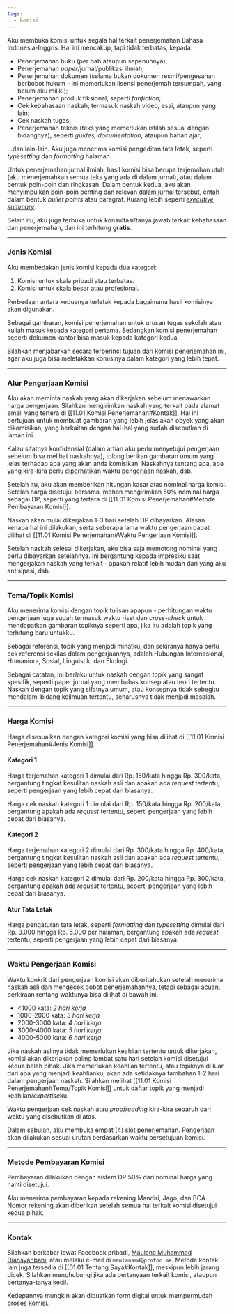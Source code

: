 ```yaml
---
tags:
  - komisi
---
```

Aku membuka komisi untuk segala hal terkait penerjemahan Bahasa Indonesia-Inggris. Hal ini mencakup, tapi tidak terbatas, kepada:

- Penerjemahan buku (per bab ataupun sepenuhnya);
- Penerjemahan *paper*/jurnal/publikasi ilmiah;
- Penerjemahan dokumen (selama bukan dokumen resmi/pengesahan berbobot hukum - ini memerlukan lisensi penerjemah tersumpah, yang belum aku miliki);
- Penerjemahan produk fiksional, seperti *fanfiction*;
- Cek kebahasaan naskah, termasuk naskah video, esai, ataupun yang lain;
- Cek naskah tugas;
- Penerjemahan teknis (teks yang memerlukan istilah sesuai dengan bidangnya), seperti *guides, documentation,* ataupun bahan ajar;

...dan lain-lain. Aku juga menerima komisi pengeditan tata letak, seperti *typesetting* dan *formatting* halaman.

Untuk penerjemahan jurnal ilmiah, hasil komisi bisa berupa terjemahan utuh (aku menerjemahkan semua teks yang ada di dalam jurnal), atau dalam bentuk poin-poin dan ringkasan. Dalam bentuk kedua, aku akan menyimpulkan poin-poin penting dan relevan dalam jurnal tersebut, entah dalam bentuk *bullet points* atau paragraf. Kurang lebih seperti *[executive summary](https://en.wikipedia.org/wiki/Executive_summary)*.

Selain itu, aku juga terbuka untuk konsultasi/tanya jawab terkait kebahasaan dan penerjemahan, dan ini terhitung **gratis**.

---

### Jenis Komisi

Aku membedakan jenis komisi kepada dua kategori:

1. Komisi untuk skala pribadi atau terbatas.
2. Komisi untuk skala besar atau profesional.

Perbedaan antara keduanya terletak kepada bagaimana hasil komisinya akan digunakan.

Sebagai gambaran, komisi penerjemahan untuk urusan tugas sekolah atau kuliah masuk kepada kategori pertama. Sedangkan komisi penerjemahan seperti dokumen kantor bisa masuk kepada kategori kedua.

Silahkan menjabarkan secara terperinci tujuan dari komisi penerjemahan ini, agar aku juga bisa meletakkan komisinya dalam kategori yang lebih tepat.

---

### Alur Pengerjaan Komisi

Aku akan meminta naskah yang akan dikerjakan sebelum menawarkan harga pengerjaan. Silahkan mengirimkan naskah yang terkait pada alamat email yang tertera di [[11.01 Komisi Penerjemahan#Kontak]]. Hal ini bertujuan untuk membuat gambaran yang lebih jelas akan obyek yang akan dikomisikan, yang berkaitan dengan hal-hal yang sudah disebutkan di laman ini.

Kalau sifatnya konfidensial (dalam artian aku perlu menyetujui pengerjaan sebelum bisa melihat naskahnya), tolong berikan gambaran umum yang jelas terhadap apa yang akan anda komisikan: Naskahnya tentang apa, apa yang kira-kira perlu diperhatikan waktu pengerjaan naskah, dsb.

Setelah itu, aku akan memberikan hitungan kasar atas nominal harga komisi. Setelah harga disetujui bersama, mohon mengirimkan 50% nominal harga sebagai DP, seperti yang tertera di [[11.01 Komisi Penerjemahan#Metode Pembayaran Komisi]].

Naskah akan mulai dikerjakan 1-3 hari setelah DP dibayarkan. Alasan kenapa hal ini dilakukan, serta seberapa lama waktu pengerjaan dapat dilihat di [[11.01 Komisi Penerjemahan#Waktu Pengerjaan Komisi]].

Setelah naskah selesai dikerjakan, aku bisa saja memotong nominal yang perlu dibayarkan setelahnya. Ini bergantung kepada impresiku saat mengerjakan naskah yang terkait - apakah relatif lebih mudah dari yang aku antisipasi, dsb.

---

### Tema/Topik Komisi

Aku menerima komisi dengan topik tulisan apapun - perhitungan waktu pengerjaan juga sudah termasuk waktu riset dan *cross-check* untuk mendapatkan gambaran topiknya seperti apa, jika itu adalah topik yang terhitung baru untukku.

Sebagai referensi, topik yang menjadi minatku, dan sekiranya hanya perlu cek referensi sekilas dalam pengerjaannya, adalah Hubungan Internasional, Humaniora, Sosial, Linguistik, dan Ekologi.

Sebagai catatan, ini berlaku untuk naskah dengan topik yang sangat spesifik, seperti paper jurnal yang membahas konsep atau teori tertentu. Naskah dengan topik yang sifatnya umum, atau konsepnya tidak sebegitu mendalami bidang keilmuan tertentu, seharusnya tidak menjadi masalah.

---

### Harga Komisi

Harga disesuaikan dengan kategori komisi yang bisa dilihat di [[11.01 Komisi Penerjemahan#Jenis Komisi]].

#### Kategori 1

Harga terjemahan kategori 1 dimulai dari Rp. 150/kata hingga Rp. 300/kata, bergantung tingkat kesulitan naskah asli dan apakah ada *request* tertentu, seperti pengerjaan yang lebih cepat dari biasanya.

Harga cek naskah kategori 1 dimulai dari Rp. 150/kata hingga Rp. 200/kata, bergantung apakah ada *request* tertentu, seperti pengerjaan yang lebih cepat dari biasanya.

#### Kategori 2

Harga terjemahan kategori 2 dimulai dari Rp. 300/kata hingga Rp. 400/kata, bergantung tingkat kesulitan naskah asli dan apakah ada *request* tertentu, seperti pengerjaan yang lebih cepat dari biasanya.

Harga cek naskah kategori 2 dimulai dari Rp. 200/kata hingga Rp. 300/kata, bergantung apakah ada *request* tertentu, seperti pengerjaan yang lebih cepat dari biasanya.

#### Atur Tata Letak

Harga pengaturan tata letak, seperti *formatting* dan *typesetting* dimulai dari Rp. 3.000 hingga Rp. 5.000 per halaman, bergantung apakah ada *request* tertentu, seperti pengerjaan yang lebih cepat dari biasanya.

---

### Waktu Pengerjaan Komisi

Waktu konkrit dari pengerjaan komisi akan diberitahukan setelah menerima naskah asli dan mengecek bobot penerjemahannya, tetapi sebagai acuan, perkiraan rentang waktunya bisa dilihat di bawah ini.

- <1000 kata: *2 hari kerja*
- 1000-2000 kata: *3 hari kerja*
- 2000-3000 kata: *4 hari kerja*
- 3000-4000 kata: *5 hari kerja*
- 4000-5000 kata: *6 hari kerja*

Jika naskah aslinya tidak memerlukan keahlian tertentu untuk dikerjakan, komisi akan dikerjakan paling lambat satu hari setelah komisi disetujui kedua belah pihak. Jika memerlukan keahlian tertentu, atau topiknya di luar dari apa yang menjadi keahlianku, akan ada setidaknya tambahan 1-2 hari dalam pengerjaan naskah. Silahkan melihat [[11.01 Komisi Penerjemahan#Tema/Topik Komisi]] untuk daftar topik yang menjadi keahlian/*expertise*ku.

Waktu pengerjaan cek naskah atau *proofreading* kira-kira separuh dari waktu yang disebutkan di atas.

Dalam sebulan, aku membuka empat (4) slot penerjemahan. Pengerjaan akan dilakukan sesuai urutan berdasarkan waktu persetujuan komisi.

---

### Metode Pembayaran Komisi

Pembayaran dilakukan dengan sistem DP 50% dari nominal harga yang nanti disetujui.

Aku menerima pembayaran kepada rekening Mandiri, Jago, dan BCA. Nomor rekening akan diberikan setelah semua hal terkait komisi disetujui kedua pihak.

---

### Kontak

Silahkan berkabar lewat Facebook pribadi, [Maulana Muhammad Diansyahbani](https://www.facebook.com/maulana.m.diansyahbani), atau melalui e-mail di `maulanamd@proton.me`. Metode kontak lain juga tersedia di [[01.01 Tentang Saya#Kontak]], meskipun lebih jarang dicek. Silahkan menghubungi jika ada pertanyaan terkait komisi, ataupun bertanya-tanya kecil.

Kedepannya mungkin akan dibuatkan form digital untuk mempermudah proses komisi.